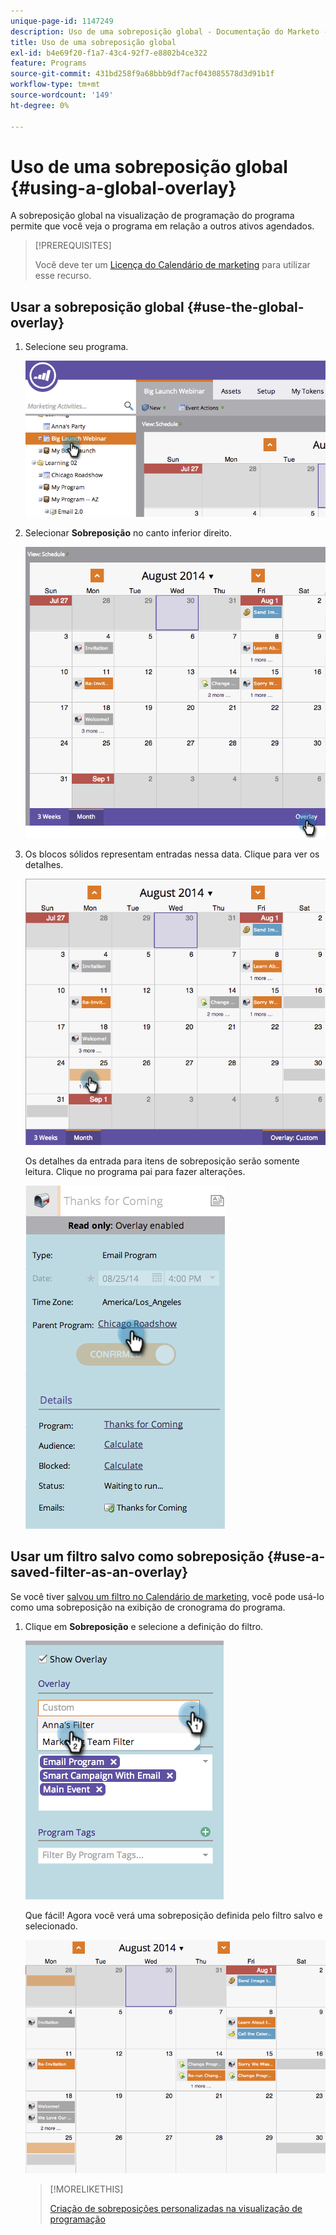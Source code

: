 ```yaml
---
unique-page-id: 1147249
description: Uso de uma sobreposição global - Documentação do Marketo - Documentação do produto
title: Uso de uma sobreposição global
exl-id: b4e69f20-f1a7-43c4-92f7-e8802b4ce322
feature: Programs
source-git-commit: 431bd258f9a68bbb9df7acf043085578d3d91b1f
workflow-type: tm+mt
source-wordcount: '149'
ht-degree: 0%

---
```


# Uso de uma sobreposição global {#using-a-global-overlay}

A sobreposição global na visualização de programação do programa permite que você veja o programa em relação a outros ativos agendados.

>[!PREREQUISITES]
>
>Você deve ter um [Licença do Calendário de marketing](/help/marketo/product-docs/core-marketo-concepts/marketing-calendar/understanding-the-calendar/issue-revoke-a-marketing-calendar-license.md) para utilizar esse recurso.

## Usar a sobreposição global {#use-the-global-overlay}

1. Selecione seu programa.

   ![](assets/image2014-9-24-10-16-4.png)

1. Selecionar **Sobreposição** no canto inferior direito.

   ![](assets/image2014-9-24-10-3a16-3a9.png)

1. Os blocos sólidos representam entradas nessa data. Clique para ver os detalhes.

   ![](assets/image2014-9-24-10-3a16-3a14.png)

   Os detalhes da entrada para itens de sobreposição serão somente leitura. Clique no programa pai para fazer alterações.

   ![](assets/image2014-9-24-10-3a16-3a19.png)

## Usar um filtro salvo como sobreposição {#use-a-saved-filter-as-an-overlay}

Se você tiver [salvou um filtro no Calendário de marketing](/help/marketo/product-docs/core-marketo-concepts/marketing-calendar/working-with-the-calendar/saving-a-filter-definition-in-the-marketing-calendar.md), você pode usá-lo como uma sobreposição na exibição de cronograma do programa.

1. Clique em **Sobreposição** e selecione a definição do filtro.

   ![](assets/image2014-9-24-10-3a16-3a26.png)

   Que fácil! Agora você verá uma sobreposição definida pelo filtro salvo e selecionado.

   ![](assets/image2014-9-24-10-3a16-3a31.png)

   >[!MORELIKETHIS]
   >
   >[Criação de sobreposições personalizadas na visualização de programação](/help/marketo/product-docs/core-marketo-concepts/programs/program-schedule-view/creating-custom-overlays-in-program-schedule-view.md)
